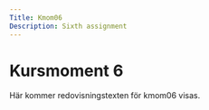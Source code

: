 ```yaml
---
Title: Kmom06
Description: Sixth assignment
---
```


 Kursmoment 6
======

Här kommer redovisningstexten för kmom06 visas.
